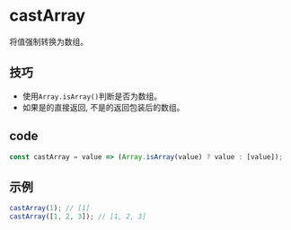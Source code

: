 # castArray

将值强制转换为数组。

## 技巧

- 使用`Array.isArray()`判断是否为数组。
- 如果是的直接返回, 不是的返回包装后的数组。

## code

```js
const castArray = value => (Array.isArray(value) ? value : [value]);
```

## 示例

```js
castArray(1); // [1]
castArray([1, 2, 3]); // [1, 2, 3]
```
